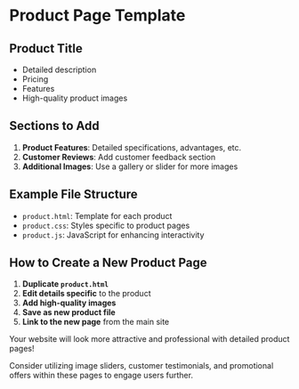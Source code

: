 # Product Page Template

## **Product Title**
- Detailed description
- Pricing
- Features
- High-quality product images

## Sections to Add

1. **Product Features**: Detailed specifications, advantages, etc.
2. **Customer Reviews**: Add customer feedback section
3. **Additional Images**: Use a gallery or slider for more images

## Example File Structure
- `product.html`: Template for each product
- `product.css`: Styles specific to product pages
- `product.js`: JavaScript for enhancing interactivity

## How to Create a New Product Page

1. **Duplicate `product.html`**
2. **Edit details specific** to the product
3. **Add high-quality images**
4. **Save as new product file**
5. **Link to the new page** from the main site

Your website will look more attractive and professional with detailed product pages!

Consider utilizing image sliders, customer testimonials, and promotional offers within these pages to engage users further.

